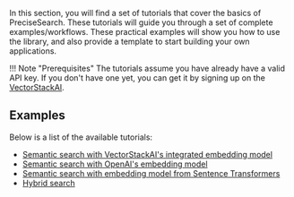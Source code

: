 In this section, you will find a set of tutorials that cover the basics of PreciseSearch. 
These tutorials will guide you through a set of complete examples/workflows. 
These practical examples will show you how to use the library, and also provide a template to start building your own applications.


!!! Note "Prerequisites"
    The tutorials assume you have already have a valid API key. 
    If you don't have one yet, you can get it by signing up on the [VectorStackAI](https://vectorstack.ai).

## Examples
Below is a list of the available tutorials:

- [Semantic search with VectorStackAI's integrated embedding model](https://colab.research.google.com/github/vectorstack-ai/vectorstackai-python/blob/main/examples/precise_search/tutorials/semantic_search_with_integrated_embeddings.ipynb)
- [Semantic search with OpenAI's embedding model](https://colab.research.google.com/github/vectorstack-ai/vectorstackai-python/blob/main/examples/precise_search/tutorials/semantic_search_with_openai_embeddings.ipynb)
- [Semantic search with embedding model from Sentence Transformers](https://colab.research.google.com/github/vectorstack-ai/vectorstackai-python/blob/main/examples/precise_search/tutorials/semantic_search_with_sentence_transformer.ipynb)
- [Hybrid search](https://colab.research.google.com/github/vectorstack-ai/vectorstackai-python/blob/main/examples/precise_search/tutorials/hybrid_search.ipynb)
